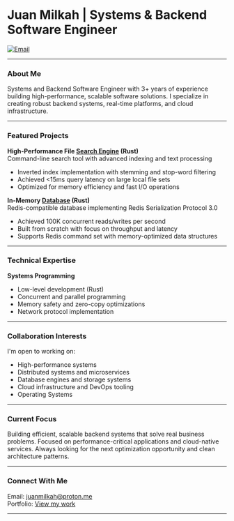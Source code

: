 # Juan Milkah | Systems & Backend Software Engineer 
[![Email](https://img.shields.io/badge/Email-juanmilkah%40proton.me-blue)](mailto:juanmilkah@proton.me)

---

### About Me 
Systems and Backend Software Engineer with 3+ years of experience building high-performance, scalable software solutions. I specialize in creating robust backend systems, real-time platforms, and cloud infrastructure.

---

### Featured Projects 

**High-Performance File [Search Engine](https://github.com/juanmilkah/indexer) (Rust)**  
Command-line search tool with advanced indexing and text processing  
- Inverted index implementation with stemming and stop-word filtering  
- Achieved <15ms query latency on large local file sets  
- Optimized for memory efficiency and fast I/O operations  

**In-Memory [Database](https://github.com/juanmilkah/volatix) (Rust)**  
Redis-compatible database implementing Redis Serialization Protocol 3.0  
- Achieved 100K concurrent reads/writes per second  
- Built from scratch with focus on throughput and latency  
- Supports Redis command set with memory-optimized data structures  

---

### Technical Expertise 

**Systems Programming**  
- Low-level development (Rust)  
- Concurrent and parallel programming  
- Memory safety and zero-copy optimizations  
- Network protocol implementation  

---

### Collaboration Interests

I'm open to working on:  
- High-performance systems  
- Distributed systems and microservices  
- Database engines and storage systems  
- Cloud infrastructure and DevOps tooling  
- Operating Systems

---

### Current Focus 

Building efficient, scalable backend systems that solve real business problems. Focused on performance-critical applications and cloud-native services. Always looking for the next optimization opportunity and clean architecture patterns.

---

### Connect With Me 
Email: juanmilkah@proton.me  
Portfolio: [View my work](https://juanmilkah.github.io)  

---
